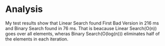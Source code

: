 # Analysis

My test results show that Linear Search found First Bad Version in 216 ms and Binary Search found in 76 ms. That is beacause Linear Search(O(n)) goes over all elements, wheras Binary Search(O(log(n))) eliminates half of the elements in each iteration.